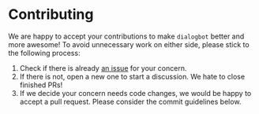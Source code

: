 # Contributing

We are happy to accept your contributions to make `dialogbot` better and more awesome! To avoid unnecessary work on either
side, please stick to the following process:

1. Check if there is already [an issue](https://github.com/shibing624/dialogbot/issues) for your concern.
2. If there is not, open a new one to start a discussion. We hate to close finished PRs!
3. If we decide your concern needs code changes, we would be happy to accept a pull request. Please consider the
commit guidelines below.